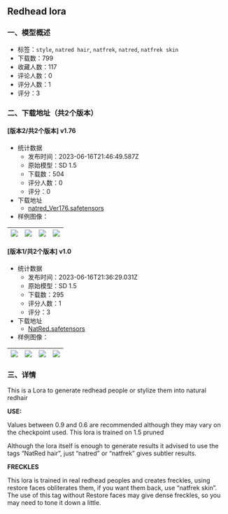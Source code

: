 ## Redhead lora
### 一、模型概述

- 标签：`style`, `natred hair`, `natfrek`, `natred`, `natfrek skin`
- 下载数：799
- 收藏人数：117
- 评论人数：0
- 评分人数：1
- 评分：3

### 二、下载地址（共2个版本）

#### [版本2/共2个版本] v1.76

- 统计数据
  - 发布时间：2023-06-16T21:46:49.587Z
  - 原始模型：SD 1.5
  - 下载数：504
  - 评分人数：0
  - 评分：0
- 下载地址
  - [natred_Ver176.safetensors](https://civitai.com/api/download/models/97501)
- 样例图像：

| <img src="https://image.civitai.com/xG1nkqKTMzGDvpLrqFT7WA/4f431c41-f840-4c06-b0fd-22b0de9b4d15/width=450/1171294.jpeg" /> | <img src="https://image.civitai.com/xG1nkqKTMzGDvpLrqFT7WA/2a012e4a-d405-4a5d-b40c-e58a29455af1/width=450/1171302.jpeg" /> | <img src="https://image.civitai.com/xG1nkqKTMzGDvpLrqFT7WA/15f51bf0-fcca-40a2-88bf-374c510c0a72/width=450/1171303.jpeg" /> | <img src="https://image.civitai.com/xG1nkqKTMzGDvpLrqFT7WA/e70d399c-d594-4d6e-92ec-819c634c4d0c/width=450/1171314.jpeg" /> |
| ---- | ---- | ---- | ---- |

#### [版本1/共2个版本] v1.0

- 统计数据
  - 发布时间：2023-06-16T21:36:29.031Z
  - 原始模型：SD 1.5
  - 下载数：295
  - 评分人数：1
  - 评分：3
- 下载地址
  - [NatRed.safetensors](https://civitai.com/api/download/models/70640)
- 样例图像：

| <img src="https://image.civitai.com/xG1nkqKTMzGDvpLrqFT7WA/417112fa-ff57-4da5-868d-605bc407dfa5/width=450/788706.jpeg" /> | <img src="https://image.civitai.com/xG1nkqKTMzGDvpLrqFT7WA/e61bab0d-bf33-46b1-a252-ab761f3ee93f/width=450/1032282.jpeg" /> | <img src="https://image.civitai.com/xG1nkqKTMzGDvpLrqFT7WA/b28f6724-0375-426e-a130-fe3a4c3ba149/width=450/1032272.jpeg" /> | <img src="https://image.civitai.com/xG1nkqKTMzGDvpLrqFT7WA/df695408-9e85-4eb2-98c1-10398b384886/width=450/788720.jpeg" /> |
| ---- | ---- | ---- | ---- |


### 三、详情
<p>This is a Lora to generate redhead people or stylize them into natural redhair</p><p><strong>USE:</strong></p><p>Values between 0.9 and 0.6 are recommended although they may vary on the checkpoint used. This lora is trained on 1.5 pruned</p><p>Although the lora itself is enough to generate results it advised to use the tags “NatRed hair”, just “natred” or “natfrek” gives subtler results.</p><p><strong>FRECKLES</strong></p><p>This lora is trained in real redhead peoples and creates freckles, using restore faces obliterates them, if you want them back, use “natfrek skin”. The use of this tag without Restore faces may give dense freckles, so you may need to tone it down a little.</p>
